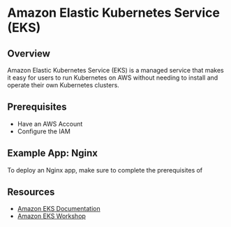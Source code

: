 # Amazon Elastic Kubernetes Service (EKS)
## Overview
Amazon Elastic Kubernetes Service (EKS) is a managed service that makes it easy for users to run Kubernetes on AWS without needing to install and operate their own Kubernetes clusters. 
## Prerequisites
- Have an AWS Account
- Configure the IAM
## Example App: Nginx
To deploy an Nginx app, make sure to complete the prerequisites of 
## Resources
- [Amazon EKS Documentation](https://docs.aws.amazon.com/eks/latest/userguide/what-is-eks.html)
- [Amazon EKS Workshop](https://www.eksworkshop.com/)
